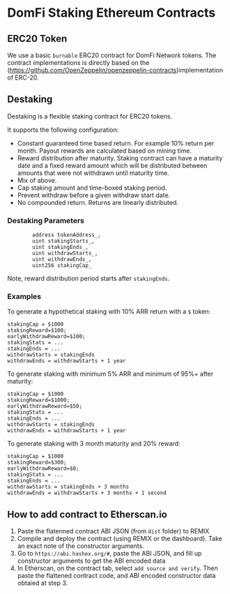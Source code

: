 # DomFi Staking Ethereum Contracts


## ERC20 Token

We use a basic `burnable` ERC20 contract for DomFi Network tokens. The contract implementations is directly based on the (https://github.com/OpenZeppelin/openzeppelin-contracts)implementation of ERC-20.

## Destaking

Destaking is a flexible staking contract for ERC20 tokens.

It supports the following configuration:

- Constant guaranteed time based return. For example 10% return per month.
Payout rewards are calculated based on mining time.
- Reward distribution after maturity. Staking contract can have a maturity
date and a fixed reward amount which will be distributed between amounts
that were not withdrawn until maturity time.
- Mix of above.
- Cap staking amount and time-boxed staking period.
- Prevent withdraw before a given withdraw start date.
- No compounded return. Returns are linearly distributed.

### Destaking Parameters

```
        address tokenAddress_,
        uint stakingStarts_,
        uint stakingEnds_,
        uint withdrawStarts_,
        uint withdrawEnds_,
        uint256 stakingCap_
```

Note, reward distribution period starts after `stakingEnds`.

### Examples

To generate a hypothetical staking with 10% ARR return with a `$` token:

```
stakingCap = $1000
stakingReward=$100;
earlyWithdrawReward=$100;
stakingStats = ...
stakingEnds = ...
withdrawStarts = stakingEnds
withdrawEnds = withdrawStarts + 1 year
```

To generate staking with minimum 5% ARR and minimum of
95%+ after maturity:

```
stakingCap = $1000
stakingReward=$1000;
earlyWithdrawReward=$50;
stakingStats = ...
stakingEnds = ...
withdrawStarts = stakingEnds
withdrawEnds = withdrawStarts + 1 year
```

To generate staking with 3 month maturity and 20% reward:

```
stakingCap = $1000
stakingReward=$300;
earlyWithdrawReward=$0;
stakingStats = ...
stakingEnds = ...
withdrawStarts = stakingEnds + 3 months
withdrawEnds = withdrawStarts + 3 months + 1 second
```


## How to add contract to Etherscan.io

1. Paste the flatenned contract ABI JSON (from `dist` folder) to REMIX
2. Compile and deploy the contract (using REMIX or the dashboard). Take an exact note of the constructor arguments.
3. Go to `https://abi.hashex.org/#`, paste the ABI JSON, and fill up constructor arguments to get the ABI encoded data
4. In Etherscan, on the contract tab, select `add source and verify`. Then paste the flattened contract code, and ABI encoded constructor data obtaied at step 3.

